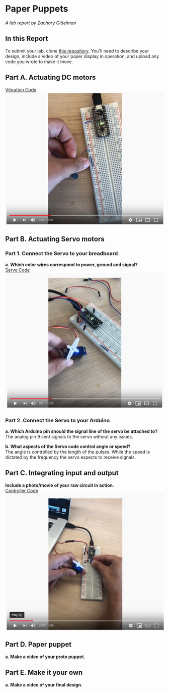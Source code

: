 # Paper Puppets

*A lab report by Zachary Gittelman*

## In this Report

To submit your lab, clone [this repository](https://github.com/FAR-Lab/IDD-Fa18-Lab4). You'll need to describe your design, include a video of your paper display in operation, and upload any code you wrote to make it move.

## Part A. Actuating DC motors

[Vibration Code](https://github.com/zachgitt/IDD-Fa19-Lab4/blob/master/DC_Motor.ino)
[![Vibration Motor](https://github.com/zachgitt/IDD-Fa19-Lab4/blob/master/dc_thumb.png)](https://www.youtube.com/watch?v=19w3wgHcua4)


## Part B. Actuating Servo motors

### Part 1. Connect the Servo to your breadboard
**a. Which color wires correspond to power, ground and signal?** <br>
[Servo Code](https://github.com/zachgitt/IDD-Fa19-Lab4/blob/master/servo.ino)
[![Servo](https://github.com/zachgitt/IDD-Fa19-Lab4/blob/master/servo_thumb.png)](https://youtu.be/n4OlXaqBkvw)

### Part 2. Connect the Servo to your Arduino
**a. Which Arduino pin should the signal line of the servo be attached to?** <br>
The analog pin 9 sent signals to the servo without any issues.

**b. What aspects of the Servo code control angle or speed?** <br>
The angle is controlled by the length of the pulses. While the speed is dictated by the frequency the servo expects to receive signals.

## Part C. Integrating input and output
**Include a photo/movie of your raw circuit in action.** <br>
[Controller Code](https://github.com/zachgitt/IDD-Fa19-Lab4/blob/master/controller.ino)
[![Controlled Servo](https://github.com/zachgitt/IDD-Fa19-Lab4/blob/master/potent_thumb.png)](https://youtu.be/Zq_3qHS0LtU)


## Part D. Paper puppet

**a. Make a video of your proto puppet.**

## Part E. Make it your own

**a. Make a video of your final design.**
 
